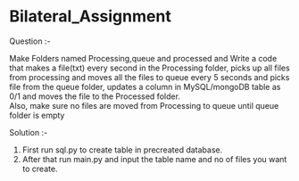 # Bilateral_Assignment
Question :-

Make Folders named Processing,queue and processed and Write a code that makes a file(txt) every second in the Processing folder, 
picks up all files from processing and moves all the files to queue every 5 seconds and picks file from the queue folder,
updates a column in MySQL/mongoDB table as 0/1 and moves the file to the Processed folder.   
Also, make sure no files are moved from Processing to queue until queue folder is empty

Solution :- 
1. First run sql.py to create table in precreated database.
2. After that run main.py and input the table name and  no of files you want to create.
